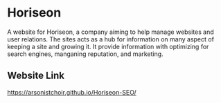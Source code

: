 # Horiseon
A website for Horiseon, a company aiming to help manage websites and user relations. The sites acts as a hub for information on many aspect of keeping a site and growing it. It provide information with optimizing for search engines, manganing reputation, and marketing.

## Website Link

https://arsonistchoir.github.io/Horiseon-SEO/
